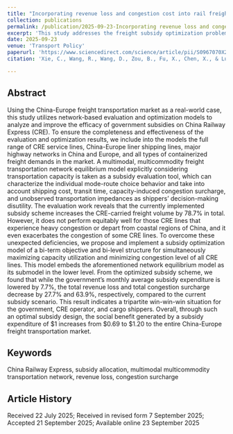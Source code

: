 ```yaml
---
title: "Incorporating revenue loss and congestion cost into rail freight subsidy design: Lessons learned from the China-Europe freight transportation network"
collection: publications
permalink: /publication/2025-09-23-Incorporating revenue loss and congestion cost into rail freight subsidy design Lessons learned from the China-Europe freight transportation network
excerpt: 'This study addresses the freight subsidy optimization problem based on a multimodal multicommodity network equilibrium model. Mitigating the revenue loss of the carrier and the congestion surcharge of shippers are considered simultaneously. The proposed optimization scheme is benchmarked against the currently implemented subsidy scheme to demonstrate its effectiveness.'
date: 2025-09-23
venue: 'Transport Policy'
paperurl: 'https://www.sciencedirect.com/science/article/pii/S0967070X25003622?via%3Dihub'
citation: 'Xie, C., Wang, R., Wang, D., Zou, B., Fu, X., Chen, X., & Lu, Q.-C. (2025). Incorporating revenue loss and congestion cost into rail freight subsidy design: Lessons learned from the China-Europe freight transportation network. Transport Policy, 174, 103819. https://doi.org/10.1016/j.tranpol.2025.103819'

---
```


## Abstract
Using the China-Europe freight transportation market as a real-world case, this study utilizes network-based evaluation and optimization models to analyze and improve the efficacy of government subsidies on China Railway Express (CRE). To ensure the completeness and effectiveness of the evaluation and optimization results, we include into the models the full range of CRE service lines, China-Europe liner shipping lines, major highway networks in China and Europe, and all types of containerized freight demands in the market. A multimodal, multicommodity freight transportation network equilibrium model explicitly considering transportation capacity is taken as a subsidy evaluation tool, which can characterize the individual mode-route choice behavior and take into account shipping cost, transit time, capacity-induced congestion surcharge, and unobserved transportation impedances as shippers’ decision-making disutility. The evaluation work reveals that the currently implemented subsidy scheme increases the CRE-carried freight volume by 78.7% in total. However, it does not perform equitably well for those CRE lines that experience heavy congestion or depart from coastal regions of China, and it even exacerbates the congestion of some CRE lines. To overcome these unexpected deficiencies, we propose and implement a subsidy optimization model of a bi-term objective and bi-level structure for simultaneously maximizing capacity utilization and minimizing congestion level of all CRE lines. This model embeds the aforementioned network equilibrium model as its submodel in the lower level. From the optimized subsidy scheme, we found that while the government’s monthly average subsidy expenditure is lowered by 7.7%, the total revenue loss and total congestion surcharge decrease by 27.7% and 63.9%, respectively, compared to the current subsidy scenario. This result indicates a tripartite win-win-win situation for the government, CRE operator, and cargo shippers. Overall, through such an optimal subsidy design, the social benefit generated by a subsidy expenditure of $1 increases from $0.69 to $1.20 to the entire China-Europe freight transportation market.

## Keywords
China Railway Express, subsidy allocation, multimodal multicommodity transportation network, revenue loss, congestion surcharge

## Article History

Received 22 July 2025; Received in revised form 7 September 2025; Accepted 21 September 2025; Available online 23 September 2025

